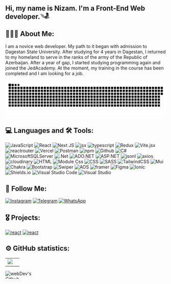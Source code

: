 ## Hi, my name is Nizam. I'm a Front-End Web developer.<img src='./assets/icons/giphy.webp' width='30px'>
<!-- [![Header](https://github.com/NizamSixmetov/NizamSixmetov/blob/main/assets/Shikhmetov_Nizam-removebg-preview-removebg-preview.png)](https://github.com/NizamSixmetov) -->

## 👨🏼‍💻 About Me: 

I am a novice web developer. My path to it began with admission to Dagestan State University. After studying for 4 years in Dagestan, I returned to my homeland to serve in the ranks of the army of the Republic of Azerbaijan. After a year of gap, I started studying programming again and joined the JedAcademy. At the moment, my training in the course has been completed and I am looking for a job.

<p align="center">
 <img width="600" src="./assets/icons/github-snake.svg" alt="snake"/>
</p>

## 💻 Languages and 🛠 Tools:
![JavaScript](https://img.shields.io/badge/-JavaScript-090909?style=for-the-badge&logo=JavaScript&logoColor=E9D54D)
![React](https://img.shields.io/badge/-React-090909?style=for-the-badge&logo=react&logoColor=339933)
![Next JS](https://img.shields.io/badge/Next-black?style=for-the-badge&logo=next.js&logoColor=white)
![jsx](https://img.shields.io/badge/-jsx-090909?style=for-the-badge&logo=jsx)
![typescript](https://img.shields.io/badge/-typescript-090909?style=for-the-badge&logo=typescript&logoColor=3178C6)
![Redux](https://img.shields.io/badge/redux-%23000000.svg?style=for-the-badge&logo=redux&logoColor=white)
![Vite.jsx](https://img.shields.io/badge/-vite-090909?style=for-the-badge&logo=vite)
![reactrouter](https://img.shields.io/badge/-react_router-090909?style=for-the-badge&logo=reactrouter)
![Vercel](https://img.shields.io/badge/vercel-%23000000.svg?style=for-the-badge&logo=vercel&logoColor=white)
![Postman](https://img.shields.io/badge/Postman-%23000000?style=for-the-badge&logo=postman&logoColor=white)
![npm](https://img.shields.io/badge/-npm-090909?style=for-the-badge&logo=npm)
![Github](https://img.shields.io/badge/-Github-090909?style=for-the-badge&logo=github&logoColor=FFFFF)
![C#](https://img.shields.io/badge/c%23-%23000000.svg?style=for-the-badge&logo=csharp&logoColor=white)
![MicrosoftSQLServer](https://img.shields.io/badge/Microsoft%20SQL%20Server-%23000000?style=for-the-badge&logo=microsoft%20sql%20server&logoColor=white)
![.Net](https://img.shields.io/badge/.NET-%23000000?style=for-the-badge&logo=.net&logoColor=white)
![ADO.NET](https://img.shields.io/badge/ADO.NET-%23000000?style=for-the-badge&logo=internetcomputer&logoColor=white)
![ASP.NET](https://img.shields.io/badge/ASP.NET-%23000000?style=for-the-badge&logo=namecheap&logoColor=white)
![jsonl](https://img.shields.io/badge/-json_server-090909?style=for-the-badge&logo=json&logoColor=007531)
![axios](https://img.shields.io/badge/-axios-090909?style=for-the-badge&logo=axios&logoColor=5A29E4)
![cloudinary](https://img.shields.io/badge/-cloudinary-090909?style=for-the-badge&logo=cloudinary&logoColor=3448C5)
![HTML](https://img.shields.io/badge/-Html-090909?style=for-the-badge&logo=html5&logoColor=E34F26)
![Module Css](https://img.shields.io/badge/-css_modules-090909?style=for-the-badge&logo=cssmodules&logoColor=fffff)
![CSS](https://img.shields.io/badge/-Css-090909?style=for-the-badge&logo=css3&logoColor=1572B6)
![SASS](https://img.shields.io/badge/SASS-hotpink.svg?style=for-the-badge&logo=SASS&logoColor=white)
![TailwindCSS](https://img.shields.io/badge/tailwindcss-%23000000.svg?style=for-the-badge&logo=tailwind-css&logoColor=white)
![Mui](https://img.shields.io/badge/-mui-090909?style=for-the-badge&logo=mui)
![Chakra](https://img.shields.io/badge/chakra-%23000000.svg?style=for-the-badge&logo=chakraui&logoColor=white)
![Bootstrap](https://img.shields.io/badge/-Bootstrap-090909?style=for-the-badge&logo=bootstrap&logoColor=7952B3)
![Swiper](https://img.shields.io/badge/-swiper-090909?style=for-the-badge&logo=swiper&logoColor=6332F6)
![AOS](https://img.shields.io/badge/-aos-090909?style=for-the-badge&logo=dask&logoColor=FC6E6B)
![framer](https://img.shields.io/badge/-framer-090909?style=for-the-badge&logo=framer&logoColor=0055FF)
![Figma](https://img.shields.io/badge/-Figma-090909?style=for-the-badge&logo=figma)
![Ionic](https://img.shields.io/badge/-Ionic-090909?style=for-the-badge&logo=ionic)
![Shields.io](https://img.shields.io/badge/-Shields.io-090909?style=for-the-badge&logo=shields.io)
![Visual Studio Code](https://img.shields.io/badge/Visual%20Studio%20Code-%23000000.svg?style=for-the-badge&logo=visual-studio-code&logoColor=white)
![Visual Studio](https://img.shields.io/badge/Visual%20Studio-%23000000.svg?style=for-the-badge&logo=visual-studio&logoColor=white)



## 🤝 Follow Me:
[![Instagram](https://img.shields.io/badge/-Instagram-090909?style=for-the-badge&logo=Instagram)](https://www.instagram.com/shikhmetov_/?igshid=OGQ5ZDc2ODk2ZA%3D%3D)
[![Telegram](https://img.shields.io/badge/-Telegram-090909?style=for-the-badge&logo=Telegram)](https://t.me/shikhmetov)
[![WhatsApp](https://img.shields.io/badge/-WhatsApp-090909?style=for-the-badge&logo=WhatsApp)](https://wa.me/994507530862)

## 🎖️ Projects:
[![react](https://img.shields.io/badge/_Afn_Transport-090909?styles-for-the-badge&logo=react)](https://afn-transport.vercel.app/)
[![react](https://img.shields.io/badge/_Arch_Baku-090909?styles-for-the-badge&logo=react)](https://arch-baku-ecru.vercel.app/)

## ⚙️ GitHub statistics:

<table>
  <tr>
    <td>
     <img src="https://github-readme-stats.vercel.app/api/top-langs/?username=Nizamsixmetov&layout=compact"
    </td>
    <td>
    
  </tr>
</table>
<img height="25px" width="90px" align="left" alt="webDev's Github Languages" src="https://api.visitorbadge.io/api/visitors?path=https%3A%2F%2Fgithub.com%2FNizamSixmetov&countColor=%23263759" />


<!-- My personal information -->
